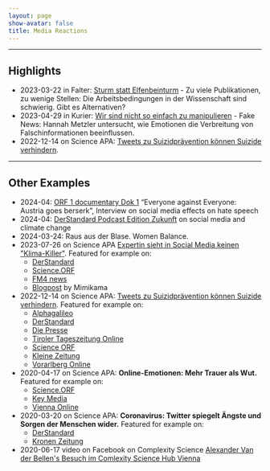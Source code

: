 ```yaml
---
layout: page
show-avatar: false
title: Media Reactions
---
```


---

## Highlights

* 2023-03-22 in Falter: [Sturm statt Elfenbeinturm](https://www.falter.at/zeitung/20230322/sturm-statt-elfenbeinturm) - Zu viele Publikationen, zu wenige Stellen: Die Arbeitsbedingungen in der Wissenschaft sind schwierig. Gibt es Alternativen?
* 2023-04-29 in Kurier: [Wir sind nicht so einfach zu manipulieren](https://kurier.at/wien-wills-wissen/wir-sind-nicht-so-einfach-zu-manipulieren/402428147) - Fake News: Hannah Metzler untersucht, wie Emotionen die Verbreitung von Falschinformationen beeinflussen.
* 2022-12-14 on Science APA: [Tweets zu Suizidprävention können Suizide verhindern](https://science.apa.at/power-search/14529582810589354089).

---

## Other Examples

* 2024-04: [ORF 1 documentary Dok 1](https://tv.orf.at/dok-1/index.html) “Everyone against Everyone: Austria goes berserk”, Interview on social media effects on hate speech
* 2024-04: [DerStandard Podcast Edition Zukunft](https://www.derstandard.at/zukunft/podcast) on social media and climate change
* 2024-03-24: Raus aus der Blase. Women Balance. 
* 2023-07-26 on Science APA [Expertin sieht in Social Media keinen "Klima-Killer"](https://science.apa.at/power-search/12856578295990689252). Featured for example on:
    - [DerStandard](https://www.derstandard.de/story/3000000180511/expertin-sieht-in-social-media-keinen-klima-killer)
    - [Science.ORF](https://science.orf.at/stories/3220488/)
    - [FM4 news](https://rtv.defacto.at/?param=VF5ScoFA8ClZB77pQK8jHiIHAALxyQ2MGMQm2sXwWzOB5HZiOdjYmYzfUeXVDJVR6g1yi4NaUT3WVs7FjCdSK9twfxN0oqo%3D)
    - [Blogpost](https://steadyhq.com/de/mimikama/posts/7b0cb1c0-033d-4bfb-a15d-08c47d002ffa) by Mimikama
* 2022-12-14 on Science APA: [Tweets zu Suizidprävention können Suizide verhindern](https://science.apa.at/power-search/14529582810589354089). Featured for example on:
    - [Alphagalileo](https://www.alphagalileo.org/en-gb/Item-Display?ItemId=228622)
    - [DerStandard](https://www.derstandard.at/story/2000141789752/praevention-auf-twitter-kann-suizide-verhindern)
    - [Die Presse](https://www.diepresse.com/6227205/wie-praevention-auf-twitter-suizide-verhindern-kann)
    - [Tiroler Tageszeitung Online](https://www.tt.com/artikel/30840394/grosse-studie-zeigt-praevention-auf-twitter-kann-suizide-verhindern)
    - [Science ORF](https://science.orf.at/stories/3216588/)
    - [Kleine Zeitung](https://www.kleinezeitung.at/home/klistenspecial/klisteklein/6227173/Papageno-und-WertherEffekt_Forscher_Praevention-auf-Twitter-kann)
    - [Vorarlberg Online](https://www.vol.at/wie-twitter-sich-auf-suizide-auswirkt/7797967)
* 2020-04-17 on Science APA: **Online-Emotionen: Mehr Trauer als Wut.** Featured for example on:
    * [Science.ORF](https://science.orf.at/stories/3200583/)
    * [Key Media](https://www.keymedia.at/news/chronik/online-emotionen-im-foren-waehrend-der-coronakrise/)
    * [Vienna Online](https://www.vienna.at/analyse-zeigt-weniger-angst-und-wut-mehr-trauer-bei-online-kommentaren/6590284)
* 2020-03-20 on Science APA: **Coronavirus: Twitter spiegelt Ängste und Sorgen der Menschen wider.** Featured for example on:
    * [DerStandard](https://www.derstandard.at/story/2000115973796/coronavirus-twitter-spiegelt-aengste-und-sorgen-der-menschen-wider)
    * [Kronen Zeitung](https://www.krone.at/2120986)
* 2020-06-17 video on Facebook on Complexity Science [Alexander Van der Bellen's Besuch im Comlexity Science Hub Vienna](https://www.facebook.com/alexandervanderbellen/videos/besuch-im-complexity-science-hub-vienna)

